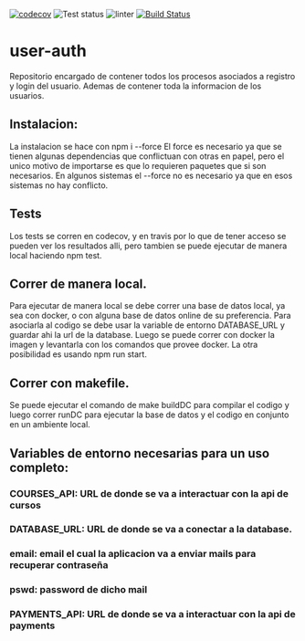 [![codecov](https://codecov.io/gh/Taller-de-programacion-2-Grupo-14/user-auth/branch/master/graph/badge.svg?token=A30ZSLX1NV)](https://codecov.io/gh/Taller-de-programacion-2-Grupo-14/user-auth)
![Test status](https://github.com/Taller-de-programacion-2-Grupo-14/user-auth/actions/workflows/master.yml/badge.svg)
![linter](https://github.com/Taller-de-programacion-2-Grupo-14/user-auth/actions/workflows/code-quality-workflow.yml/badge.svg)
[![Build Status](https://app.travis-ci.com/Taller-de-programacion-2-Grupo-14/user-auth.svg?branch=master)](https://app.travis-ci.com/Taller-de-programacion-2-Grupo-14/user-auth)
# user-auth
Repositorio encargado de contener todos los procesos asociados a registro y login del usuario.
Ademas de contener toda la informacion de los usuarios.
## Instalacion:
La instalacion se hace con npm i --force
El force es necesario ya que se tienen algunas dependencias que conflictuan con otras en papel, pero el unico motivo de importarse es que lo requieren paquetes que si son necesarios. 
En algunos sistemas el --force no es necesario ya que en esos sistemas no hay conflicto.
## Tests
Los tests se corren en codecov, y en travis por lo que de tener acceso se pueden ver los resultados alli, pero tambien se puede ejecutar de manera local haciendo npm test.
## Correr de manera local.
Para ejecutar de manera local se debe correr una base de datos local, ya sea con docker, o con alguna base de datos online de su preferencia. Para asociarla al codigo se debe usar la variable de entorno DATABASE_URL y guardar ahi la url de la database.
Luego se puede correr con docker la imagen y levantarla con los comandos que provee docker. La otra posibilidad es usando npm run start.
## Correr con makefile.
Se puede ejecutar el comando de make buildDC para compilar el codigo y luego correr runDC para ejecutar la base de datos y el codigo en conjunto en un ambiente local.
## Variables de entorno necesarias para un uso completo:
### COURSES_API: URL de donde se va a interactuar con la api de cursos
### DATABASE_URL: URL de donde se va a conectar a la database.
### email: email el cual la aplicacion va a enviar mails para recuperar contraseña
### pswd: password de dicho mail
### PAYMENTS_API: URL de donde se va a interactuar con la api de payments
